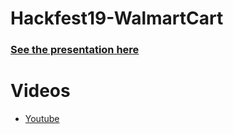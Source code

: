 # Hackfest19-WalmartCart

### [See the presentation here](https://drive.google.com/file/d/1M-ECFI_zoHgxjLKrOrsq-r3TZ-aqKEkU/view?usp=sharing)

# Videos

* [Youtube](https://youtu.be/5-xef-O84RQ)
